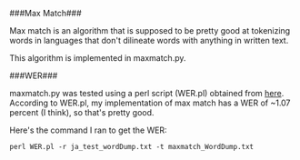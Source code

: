 ###Max Match###

Max match is an algorithm that is supposed to be pretty good at tokenizing words
in languages that don't dilineate words with anything in written text.

This algorithm is implemented in maxmatch.py. 

###WER###

maxmatch.py was tested using a perl script (WER.pl) obtained from [here](http://svn.code.sf.net/p/apertium/svn/trunk/apertium-eval-translator/).
According to WER.pl, my implementation of max match has a WER of ~1.07 percent (I think), so that's pretty good.


Here's the command I ran to get the WER:

```
perl WER.pl -r ja_test_wordDump.txt -t maxmatch_WordDump.txt
```
